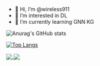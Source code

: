 - 👋 Hi, I’m @wireless911
- 👀 I’m interested in DL
- 🌱 I’m currently learning GNN KG


![Anurag's GitHub stats](https://github-readme-stats.vercel.app/api?username=wireless911&show_icons=true&theme=radical&&layout=compact)

[![Top Langs](https://github-readme-stats.vercel.app/api/top-langs/?username=wireless911&layout=compact)](https://github.com/anuraghazra/github-readme-stats)





<a href="https://github.com/anuraghazra/github-readme-stats">
  <img align="center" src="https://github-readme-stats.vercel.app/api?username=wireless911&repo=github-readme-stats" />
</a>
<a href="https://github.com/anuraghazra/convoychat">
  <img align="center" src="https://github-readme-stats.vercel.app/api/top-langs?username=wireless911" />
</a>

<!---
wireless911/wireless911 is a ✨ special ✨ repository because its `README.md` (this file) appears on your GitHub profile.
You can click the Preview link to take a look at your changes.
--->



